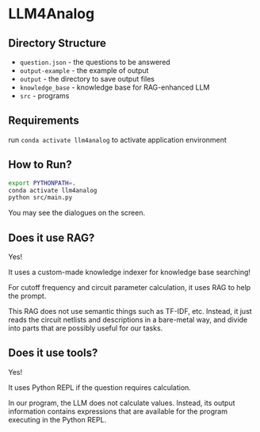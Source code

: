 # LLM4Analog
## Directory Structure
- `question.json` - the questions to be answered
- `output-example` - the example of output
- `output` - the directory to save output files
- `knowledge_base` - knowledge base for RAG-enhanced LLM
- `src` - programs

## Requirements
run `conda activate llm4analog` to activate application environment

## How to Run?

```bash
export PYTHONPATH=.
conda activate llm4analog
python src/main.py
```

You may see the dialogues on the screen.

## Does it use RAG?

Yes!

It uses a custom-made knowledge indexer for knowledge base searching!

For cutoff frequency and circuit parameter calculation, it uses RAG to help the prompt.

This RAG does not use semantic things such as TF-IDF, etc.
Instead, it just reads the circuit netlists and descriptions in a bare-metal way, and divide into
parts that are possibly useful for our tasks.

## Does it use tools?

Yes!

It uses Python REPL if the question requires calculation.

In our program, the LLM does not calculate values. Instead, its output information contains
expressions that are available for the program executing in the Python REPL.

